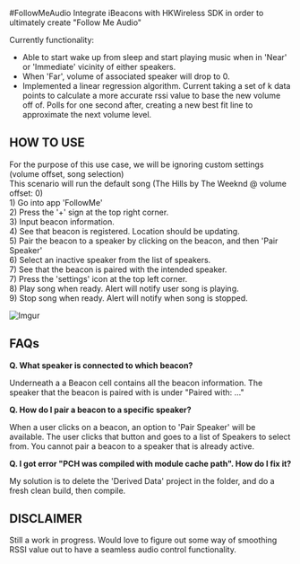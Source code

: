 #FollowMeAudio
Integrate iBeacons with HKWireless SDK in order to ultimately create "Follow Me Audio"

Currently functionality: 
- Able to start wake up from sleep and start playing music when in 'Near' or 'Immediate' vicinity of either speakers. 
- When 'Far', volume of associated speaker will drop to 0. 
- Implemented a linear regression algorithm. Current taking a set of k data points to calculate a more accurate rssi value to base the new volume off of. Polls for one second after, creating a new best fit line to approximate the next volume level. 

HOW TO USE
----------

For the purpose of this use case, we will be ignoring custom settings (volume offset, song selection)
<br> This scenario will run the default song (The Hills by The Weeknd @ volume offset: 0)
<br> 1) Go into app 'FollowMe'
<br> 2) Press the '+' sign at the top right corner. 
<br> 3) Input beacon information.
<br> 4) See that beacon is registered. Location should be updating. 
<br> 5) Pair the beacon to a speaker by clicking on the beacon, and then 'Pair Speaker'
<br> 6) Select an inactive speaker from the list of speakers.
<br> 7) See that the beacon is paired with the intended speaker.
<br> 7) Press the 'settings' icon at the top left corner.
<br> 8) Play song when ready. Alert will notify user song is playing. 
<br> 9) Stop song when ready. Alert will notify when song is stopped. 

![Imgur](http://i.imgur.com/hdO3fFL.png)

FAQs
----

<b> Q. What speaker is connected to which beacon? </b>

Underneath a a Beacon cell contains all the beacon information. The speaker that the beacon is paired with is under "Paired with: ..."

<b> Q. How do I pair a beacon to a specific speaker? </b>

When a user clicks on a beacon, an option to 'Pair Speaker' will be available. The user clicks that button and goes to a list of Speakers to select from. You cannot pair a beacon to a speaker that is already active. 

<b> Q. I got error "PCH was compiled with module cache path". How do I fix it? </b>

My solution is to delete the 'Derived Data' project in the folder, and do a fresh clean build, then compile.

DISCLAIMER
---------

Still a work in progress. Would love to figure out some way of smoothing RSSI value out to have a seamless audio control functionality. 
